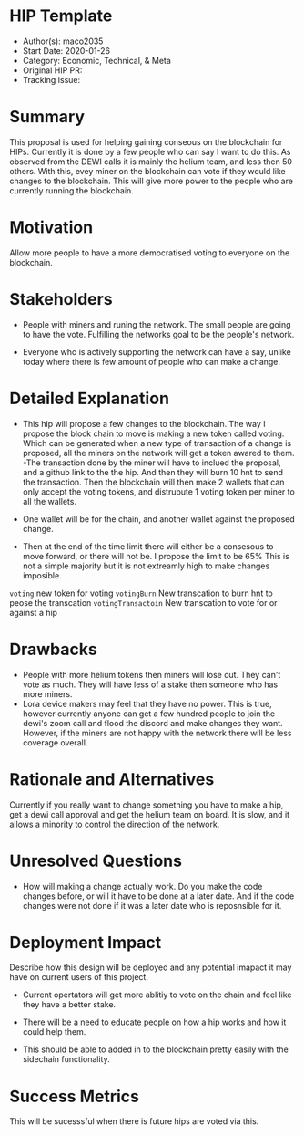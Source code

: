 
# HIP Template

- Author(s): maco2035
- Start Date: 2020-01-26
- Category: Economic, Technical, & Meta
- Original HIP PR: <!-- leave this empty; maintainer will fill in ID of this pull request -->
- Tracking Issue: <!-- leave this empty; maintainer will create a discussion issue -->

# Summary
[summary]: #summary

  This proposal is used for helping gaining conseous on the blockchain for HIPs. Currently it is done by a few people who can say I want to do this. As observed from the DEWI calls it is mainly the helium team, and less then 50 others. With this, evey miner on the blockchain can vote if they would like changes to the blockchain. This will give more power to the people who are currently running the blockchain.

# Motivation
[motivation]: #motivation

  Allow more people to have a more democratised voting to everyone on the blockchain.

# Stakeholders
[stakeholders]: #stakeholders

* People with miners and runing the network. The small people are going to have the vote. Fulfilling the networks goal to be the people's network.

* Everyone who is actively supporting the network can have a say, unlike today where there is few amount of people who can make a change.

# Detailed Explanation
[detailed-explanation]: #detailed-explanation

- This hip will propose a few changes to the blockchain. The way I propose the block chain to move is making a new token called voting. Which can be generated when a new type of transaction of a change is proposed, all the miners on the network will get a token awared to them. 
 -The transaction done by the miner will have to inclued the proposal, and a github link to the the hip. And then they will burn 10 hnt to send the transaction. Then the blockchain will then make 2 wallets that can only accept the voting tokens, and distrubute 1 voting token per miner to all the wallets. 
  
- One wallet will be for the chain, and another wallet against the proposed change. 

- Then at the end of the time limit there will either be a consesous to move forward, or there will not be. I propose the limit to be 65% This is not a simple majority but it is not extreamly high to make changes imposible. 

`voting` new token for voting
`votingBurn` New transcation to burn hnt to peose the transcation
`votingTransactoin` New transcation to vote for or against a hip

# Drawbacks
[drawbacks]: #drawbacks

- People with more helium tokens then miners will lose out. They can't vote as much. They will have less of a stake then someone who has more miners.
- Lora device makers may feel that they have no power. This is true, however currently anyone can get a few hundred people to join the dewi's zoom call and flood the discord and make changes they want. However, if the miners are not happy with the network there will be less coverage overall.

# Rationale and Alternatives
[alternatives]: #rationale-and-alternatives

Currently if you really want to change something you have to make a hip, get a dewi call approval and get the helium team on board. It is slow, and it allows a minority to control the direction of the network.

# Unresolved Questions
[unresolved]: #unresolved-questions

- How will making a change actually work. Do you make the code changes before, or will it have to be done at a later date. And if the code changes were not done if it was a later date who is reposnsible for it.

# Deployment Impact
[deployment-impact]: #deployment-impact

Describe how this design will be deployed and any potential imapact it may have on
current users of this project.

- Current opertators will get more ablitiy to vote on the chain and feel like they have a better stake.

- There will be a need to educate people on how a hip works and how it could help them.

- This should be able to added in to the blockchain pretty easily with the sidechain functionality. 

# Success Metrics
[success-metrics]: #success-metrics
  
   This will be sucesssful when there is future hips are voted via this.
